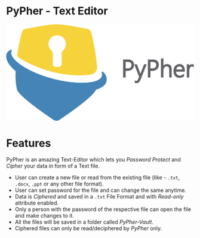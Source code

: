 # PyPher - Text Editor
<img src="Images/PyPher.png" alt="PyPher - Image">

# Features
PyPher is an amazing Text-Editor which lets you *Password Protect* and *Cipher* your data in form of a Text file.

* User can create a new file or read from the existing file (like - `.txt`, `.docx`, `.ppt` or any other file format).
* User can set password for the file and can change the same anytime. 
* Data is *Ciphered* and saved in a `.txt` File Format and with *Read-only* attribute enabled.
* Only a person with the password of the respective file can open the file and make changes to it.
* All the files will be saved in a folder called *PyPher-Vault*.
* Ciphered files can only be read/deciphered by *PyPher* only. 
